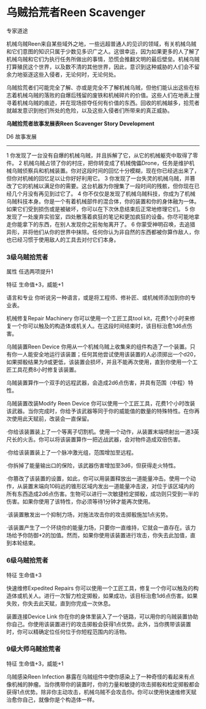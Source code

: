 # 乌贼拾荒者Reen Scavenger

专家道途

机械乌贼Reen来自某些域外之地，一些远超普通人的见识的领域，有关机械乌贼和它们意图的知识只属于少数见多识广之人。这很幸运，因为如果更多的人了解了机械乌贼和它们为执行任务所做出的事情，恐慌会推翻文明的最后壁垒。机械乌贼打算殖民这个世界，以及数不清的其他世界，因此，意识到这种威胁的人们会不留余力地驱逐这些入侵者，无论何时，无论何处。

乌贼拾荒者们可能完全了解、亦或是完全不了解机械乌贼，但他们能认出这些在标志着机械乌贼的落败的自爆后残留的废铁和机械碎片的价值。这些人们在地表上搜寻着机械乌贼的痕迹，并在现场掠夺任何有价值的东西。回收的机械越多，拾荒者就越发意识到他们所处的危险，以及这些入侵者们所带来的真正威胁。

**乌贼拾荒者故事发展表Reen Scavenger Story Development**

  D6   故事发展
  ---- --------------------------------------------------------------------------------------------------------------------------------------------------------------------------------------
  1    你发现了一台没有自爆的机械乌贼，并且拆解了它，从它的机械躯壳中取得了零件。
  2    机械乌贼占领了你的村庄，把你转变成了机械傀儡Drone，任务是维护机械乌贼侦察兵和机械装置。你对这段时间的回忆十分模糊，现在你已经逃出来了，但你对机械的回忆足以让你好好利用它。
  3    你发现了一台失灵的机械乌贼，并篡改了它的机械以满足你的需要。这台机器为你搜集了一段时间的残骸，但你现在已经几个月没有再见到过它了。
  4    你不仅仅是发现了机械乌贼科技，你成为了机械乌贼科技本身。你是一个有着机械部件的混合体，你的装置和你的身体融为一体。如果它们受到损伤或是被破坏，你可以在下次休息结束后正常地修理它们。
  5    你发现了一处废弃实验室，四处散落着疯狂的笔记和更加疯狂的设备。你尽可能地拿走你能拿下的东西，在别人发现你之前匆匆离开了。
  6    你蒙受神明召唤，去追猎异形，并将他们从你的世界中抹除。任何你认为非自然的东西都被你算作敌人，你也已经习惯于使用敌人的工具去对付它们本身。

### 3级乌贼拾荒者

属性 任选两项提升1

特征 生命值+3，威能+1

语言和专业
你听说另一种语言，或是将工程师、修补匠、或机械师添加到你的专业表。

机械修复Repair Machinery 你可以使用一个工匠工具tool
kit，花费1个小时来修复一个你可以触及的构造体或机关人。在这段时间结束时，该目标治愈1d6点伤害。

乌贼装置Reen Device
你用从一个机械乌贼上收集来的组件构造了一个装置。只有你一人能安全地运行该装置；任何其他尝试使用该装置的人必须掷出一个d20，如果掷骰结果为9或更低，该装置会损坏，并且不能再次使用，直到你使用一个工匠工具花费8小时修复该装置。

乌贼装置算作一个双手的远程武器，会造成2d6点伤害，并具有范围（中程）特性。

乌贼装置改装Modify Reen Device
你可以使用一个工匠工具，花费1个小时改装该武器。当你完成时，你给予该武器等同于你的威能值的数量的特殊特性。在你再次使用此天赋前，改装会一直保留。

·你给该装置装上了一个等离子切割机。使用一个动作，从装置末端喷射出一道3英尺长的火舌。你可以将该装置算作一把近战武器，会对物件造成双倍伤害。

·你给该装置装上了一个脉冲激光组，范围增加至远程。

·你拆掉了能量输出口的保险，该武器伤害增加至3d6，但获得走火特性。

·你篡改了该装置的设置，如此，你可以用装置释放出一道能量冲击。使用一个动作，从装置末端向10码远的锥形区域内发出一道能量冲击波，对位于该区域内的所有东西造成2d6点伤害。生物可以进行一次敏捷检定掷骰，成功则只受到一半的伤害。如果你使用了该特性，你必须等待1分钟才能再次使用。

·该装置散发出一个抑制力场，对施法攻击你的攻击掷骰施加1点劣势。

·该装置产生了一个环绕你的能量力场，只要你一直维持，它就会一直存在。该力场给予你防御+2的加值。然而，如果你使用该装置进行攻击，你失去此加值，直到本轮结束。

### 6级乌贼拾荒者

特征 生命值+3

快速维修Expedited Repairs
你可以使用一个工匠工具，修复一个你可以触及的构造体或机关人。进行一次智力检定掷骰，如果成功，该目标治愈1d6点伤害。如果失败，你失去此天赋，直到你完成一次休息。

装置连接Device Link
你在你的身体里装入了一个链路，可以用你的乌贼装置协助你自己。你使用该装置进行的攻击掷骰会获得1点优势。此外，当你携带该装置时，你可以精确定位任何位于你短程范围内的活物。

### 9级大师乌贼拾荒者

特征 生命值+3，威能+1

乌贼感染Reen Infection
暴露在乌贼组件中使你感染上了一种奇怪的看起来有点像机械的肿瘤。当你携带你的装置时，你的力量和敏捷的攻击掷骰和检定掷骰都会获得1点优势。除非你主动攻击，机械乌贼不会攻击你。你可以使用快速维修天赋治愈你自己，就像你是个构造体一样。
